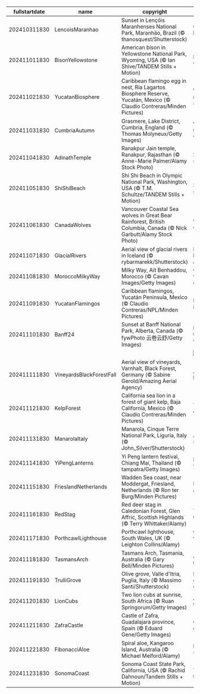 |fullstartdate|name|copyright|title|image|
|--|--|--|--|--|
202410311830|LencoisMaranhao|Sunset in Lençóis Maranhenses National Park, Maranhão, Brazil (© thanosquest/Shutterstock)|Otherworldly beauty|![](/en-IN/2024/11/202410311830LencoisMaranhao.jpg)|
202411011830|BisonYellowstone|American bison in Yellowstone National Park, Wyoming, USA (© Ian Shive/TANDEM Stills + Motion)|Mighty and wild|![](/en-IN/2024/11/202411011830BisonYellowstone.jpg)|
202411021830|YucatanBiosphere|Caribbean flamingo egg in nest, Ría Lagartos Biosphere Reserve, Yucatán, Mexico (© Claudio Contreras/Minden Pictures)|Where nature meets sustainability|![](/en-IN/2024/11/202411021830YucatanBiosphere.jpg)|
202411031830|CumbriaAutumn|Grasmere, Lake District, Cumbria, England (© Thomas Molyneux/Getty Images)|Worth a thousand words|![](/en-IN/2024/11/202411031830CumbriaAutumn.jpg)|
202411041830|AdinathTemple|Ranakpur Jain temple, Ranakpur, Rajasthan (© Anne-Marie Palmer/Alamy Stock Photo)|Sanctuary of serenity|![](/en-IN/2024/11/202411041830AdinathTemple.jpg)|
202411051830|ShiShiBeach|Shi Shi Beach in Olympic National Park, Washington, USA (© T.M. Schultze/TANDEM Stills + Motion)|Shades of sunset|![](/en-IN/2024/11/202411051830ShiShiBeach.jpg)|
202411061830|CanadaWolves|Vancouver Coastal Sea wolves in Great Bear Rainforest, British Columbia, Canada (© Nick Garbutt/Alamy Stock Photo)|Wolves in the wild|![](/en-IN/2024/11/202411061830CanadaWolves.jpg)|
202411071830|GlacialRivers|Aerial view of glacial rivers in Iceland (© rybarmarekk/Shutterstock)|From the land of fire and ice|![](/en-IN/2024/11/202411071830GlacialRivers.jpg)|
202411081830|MoroccoMilkyWay|Milky Way, Aït Benhaddou, Morocco (© Cavan Images/Getty Images)|Cosmic views over earthly hues|![](/en-IN/2024/11/202411081830MoroccoMilkyWay.jpg)|
202411091830|YucatanFlamingos|Caribbean flamingos, Yucatán Peninsula, Mexico (© Claudio Contreras/NPL/Minden Pictures)|Flamboyance in flight|![](/en-IN/2024/11/202411091830YucatanFlamingos.jpg)|
202411101830|Banff24|Sunset at Banff National Park, Alberta, Canada (© fywPhoto 云卷云舒/Getty Images)|First flakes in the wilderness|![](/en-IN/2024/11/202411101830Banff24.jpg)|
||||![](/en-IN/2024/11/.jpg)|
202411111830|VineyardsBlackForestFall|Aerial view of vineyards, Varnhalt, Black Forest, Germany (© Sabine Gerold/Amazing Aerial Agency)|A proud heritage|![](/en-IN/2024/11/202411111830VineyardsBlackForestFall.jpg)|
202411121830|KelpForest|California sea lion in a forest of giant kelp, Baja California, Mexico (© Claudio Contreras/Minden Pictures)|The lion king of the sea|![](/en-IN/2024/11/202411121830KelpForest.jpg)|
202411131830|ManarolaItaly|Manarola, Cinque Terre National Park, Liguria, Italy (© John_Silver/Shutterstock)|A cliffside story|![](/en-IN/2024/11/202411131830ManarolaItaly.jpg)|
202411141830|YiPengLanterns|Yi Peng lantern festival, Chiang Mai, Thailand (© tampatra/Getty Images)|Hope takes flight|![](/en-IN/2024/11/202411141830YiPengLanterns.jpg)|
202411151830|FrieslandNetherlands|Wadden Sea coast, near Moddergat, Friesland, Netherlands (© Ron ter Burg/Minden Pictures)|Mud, sea and sky|![](/en-IN/2024/11/202411151830FrieslandNetherlands.jpg)|
202411161830|RedStag|Red deer stag in Caledonian Forest, Glen Affric, Scottish Highlands (© Terry Whittaker/Alamy)|The 'hart' of the Highland|![](/en-IN/2024/11/202411161830RedStag.jpg)|
202411171830|PorthcawlLighthouse|Porthcawl lighthouse, South Wales, UK (© Leighton Collins/Alamy)|Guiding the way since 1860|![](/en-IN/2024/11/202411171830PorthcawlLighthouse.jpg)|
202411181830|TasmansArch|Tasmans Arch, Tasmania, Australia (© Gary Bell/Minden Pictures)|An arch that rocks|![](/en-IN/2024/11/202411181830TasmansArch.jpg)|
202411191830|TrulliGrove|Olive grove, Valle d'Itria, Puglia, Italy (© Massimo Santi/Shutterstock)|Many centuries of olive trees|![](/en-IN/2024/11/202411191830TrulliGrove.jpg)|
202411201830|LionCubs|Two lion cubs at sunrise, South Africa (© Ruan Springorum/Getty Images)|A look over the shoulder|![](/en-IN/2024/11/202411201830LionCubs.jpg)|
202411211830|ZafraCastle|Castle of Zafra, Guadalajara province, Spain (© Eduard Gene/Getty Images)|Castle on a crag|![](/en-IN/2024/11/202411211830ZafraCastle.jpg)|
202411221830|FibonacciAloe|Spiral aloe, Kangaroo Island, Australia (© Michael Melford/Alamy)|Nature's secret code|![](/en-IN/2024/11/202411221830FibonacciAloe.jpg)|
202411231830|SonomaCoast|Sonoma Coast State Park, California, USA (© Rachid Dahnoun/Tandem Stills + Motion)|Tides and twilight|![](/en-IN/2024/11/202411231830SonomaCoast.jpg)|
